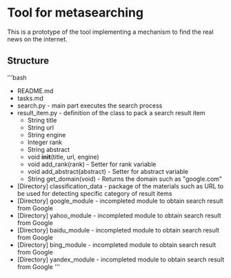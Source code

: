 # Tool for metasearching
This is a prototype of the tool implementing a mechanism to find the real news on the internet.

## Structure
'''bash
* README.md
* tasks.md
* search.py - main part executes the search process
* result_item.py - definition of the class to pack a search result item
  * String title
  * String url
  * String engine
  * Integer rank
  * String abstract
  * void __init__(title, url, engine)
  * void add_rank(rank) - Setter for rank variable
  * void add_abstract(abstract) - Setter for abstract variable
  * String get_domain(void) - Returns the domain such as "google.com"
* [Directory] classification_data - package of the materials such as URL to be used for detecting specific category of result items
* [Directory] google_module - incompleted module to obtain search result from Google
* [Directory] yahoo_module - incompleted module to obtain search result from Google
* [Directory] baidu_module - incompleted module to obtain search result from Google
* [Directory] bing_module - incompleted module to obtain search result from Google
* [Directory] yandex_module - incompleted module to obtain search result from Google
'''